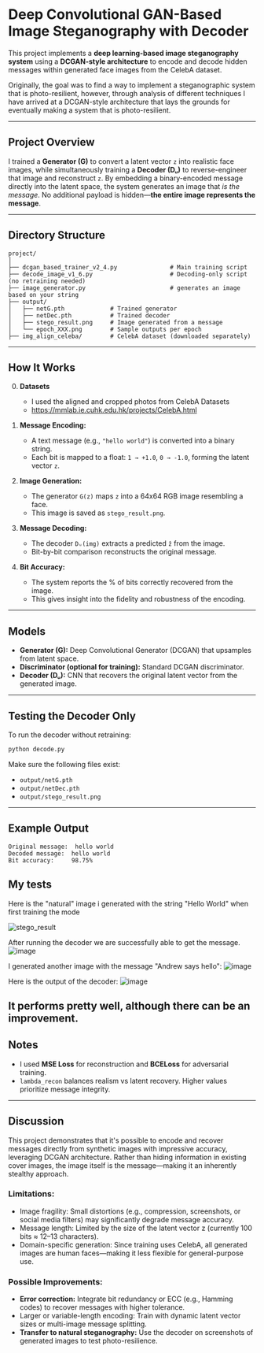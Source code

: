 # Deep Convolutional GAN-Based Image Steganography with Decoder

This project implements a **deep learning-based image steganography system** using a **DCGAN-style architecture** to encode and decode hidden messages within generated face images from the CelebA dataset.

Originally, the goal was to find a way to implement a steganographic system that is photo-resilient, however, through analysis of different techniques I have arrived at a DCGAN-style architecture that lays the grounds for eventually making a system that is photo-resilient.

---

## Project Overview

I trained a **Generator (G)** to convert a latent vector `z` into realistic face images, while simultaneously training a **Decoder (Dᵤ)** to reverse-engineer that image and reconstruct `z`. By embedding a binary-encoded message directly into the latent space, the system generates an image that *is the message*. No additional payload is hidden—**the entire image represents the message**.

---

## Directory Structure

```
project/
│
├── dcgan_based_trainer_v2_4.py               # Main training script
├── decode_image_v1_6.py                      # Decoding-only script (no retraining needed)
├── image_generator.py                        # generates an image based on your string
├── output/
│   ├── netG.pth             # Trained generator
│   ├── netDec.pth           # Trained decoder
│   ├── stego_result.png     # Image generated from a message
│   └── epoch_XXX.png        # Sample outputs per epoch
├── img_align_celeba/        # CelebA dataset (downloaded separately)
```

---

## How It Works

0. **Datasets**
   - I used the aligned and cropped photos from CelebA Datasets
   - https://mmlab.ie.cuhk.edu.hk/projects/CelebA.html

2. **Message Encoding:**
   - A text message (e.g., `"hello world"`) is converted into a binary string.
   - Each bit is mapped to a float: `1 → +1.0`, `0 → -1.0`, forming the latent vector `z`.

3. **Image Generation:**
   - The generator `G(z)` maps `z` into a 64x64 RGB image resembling a face.
   - This image is saved as `stego_result.png`.

4. **Message Decoding:**
   - The decoder `Dᵤ(img)` extracts a predicted `ẑ` from the image.
   - Bit-by-bit comparison reconstructs the original message.

5. **Bit Accuracy:**
   - The system reports the % of bits correctly recovered from the image.
   - This gives insight into the fidelity and robustness of the encoding.

---

## Models

- **Generator (G):** Deep Convolutional Generator (DCGAN) that upsamples from latent space.
- **Discriminator (optional for training):** Standard DCGAN discriminator.
- **Decoder (Dᵤ):** CNN that recovers the original latent vector from the generated image.

---

## Testing the Decoder Only

To run the decoder without retraining:

```bash
python decode.py
```

Make sure the following files exist:
- `output/netG.pth`
- `output/netDec.pth`
- `output/stego_result.png`

---

## Example Output

```
Original message:  hello world
Decoded message:  hello world
Bit accuracy:     98.75%
```

## My tests

Here is the "natural" image i generated with the string "Hello World" when first training the mode

![stego_result](https://github.com/user-attachments/assets/dbfa148c-def4-4539-a9e7-de7b7a1221db)

After running the decoder we are successfully able to get the message.
![image](https://github.com/user-attachments/assets/30193914-4b56-4e7e-8af4-143161646004)


I generated another image with the message "Andrew says hello":
![image](https://github.com/user-attachments/assets/f073deb1-d356-4c90-a5b7-7c155b1a33a8)

Here is the output of the decoder:
![image](https://github.com/user-attachments/assets/fcc83d22-48cb-4ee6-8d9c-e5cb7c86a3bb)

It performs pretty well, although there can be an improvement. 
---

## Notes

- I used **MSE Loss** for reconstruction and **BCELoss** for adversarial training.
- `lambda_recon` balances realism vs latent recovery. Higher values prioritize message integrity.

---

## Discussion
This project demonstrates that it's possible to encode and recover messages directly from synthetic images with impressive accuracy, leveraging DCGAN architecture. Rather than hiding information in existing cover images, the image itself is the message—making it an inherently stealthy approach.

### Limitations:
- Image fragility: Small distortions (e.g., compression, screenshots, or social media filters) may significantly degrade message accuracy.
- Message length: Limited by the size of the latent vector z (currently 100 bits ≈ 12–13 characters).
- Domain-specific generation: Since training uses CelebA, all generated images are human faces—making it less flexible for general-purpose use.

### Possible Improvements:
- **Error correction:** Integrate bit redundancy or ECC (e.g., Hamming codes) to recover messages with higher tolerance.
- Larger or variable-length encoding: Train with dynamic latent vector sizes or multi-image message splitting.
- **Transfer to natural steganography:** Use the decoder on screenshots of generated images to test photo-resilience.
